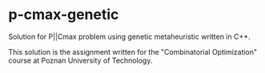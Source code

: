# p-cmax-genetic 
Solution for P||Cmax problem using genetic metaheuristic written in C++. 

This solution is the assignment written for the "Combinatorial Optimization" course at Poznan University of Technology.
